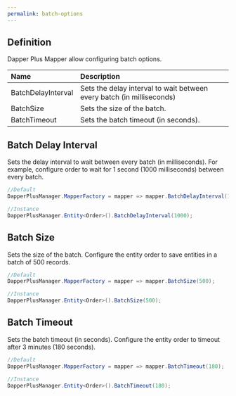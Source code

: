```yaml
---
permalink: batch-options
---
```


## Definition

Dapper Plus Mapper allow configuring batch options.

| Name	   | Description |
| :--------| :-----------|
|BatchDelayInterval	|Sets the delay interval to wait between every batch (in milliseconds)|
|BatchSize	|Sets the size of the batch.|
|BatchTimeout	|Sets the batch timeout (in seconds).|

## Batch Delay Interval

Sets the delay interval to wait between every batch (in milliseconds). For example, configure order to wait for 1 second (1000 milliseconds) between every batch.


```csharp
//Default
DapperPlusManager.MapperFactory = mapper => mapper.BatchDelayInterval(1000);

//Instance
DapperPlusManager.Entity<Order>().BatchDelayInterval(1000);
```

## Batch Size

Sets the size of the batch. Configure the entity order to save entities in a batch of 500 records.


```csharp
//Default
DapperPlusManager.MapperFactory = mapper => mapper.BatchSize(500);

//Instance
DapperPlusManager.Entity<Order>().BatchSize(500);
```

## Batch Timeout

Sets the batch timeout (in seconds). Configure the entity order to timeout after 3 minutes (180 seconds).


```csharp
//Default
DapperPlusManager.MapperFactory = mapper => mapper.BatchTimeout(180);

//Instance
DapperPlusManager.Entity<Order>().BatchTimeout(180);
```

